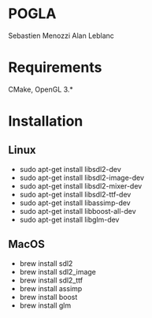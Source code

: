 # POGLA
Sebastien Menozzi
Alan Leblanc

# Requirements

CMake, OpenGL 3.*

# Installation

## Linux

- sudo apt-get install libsdl2-dev
- sudo apt-get install libsdl2-image-dev
- sudo apt-get install libsdl2-mixer-dev
- sudo apt-get install libsdl2-ttf-dev
- sudo apt-get install libassimp-dev
- sudo apt-get install libboost-all-dev
- sudo apt-get install libglm-dev

## MacOS

- brew install sdl2
- brew install sdl2_image
- brew install sdl2_ttf
- brew install assimp
- brew install boost
- brew install glm